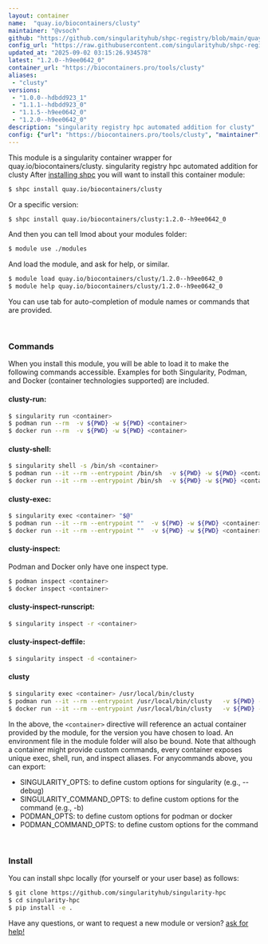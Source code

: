 ```yaml
---
layout: container
name:  "quay.io/biocontainers/clusty"
maintainer: "@vsoch"
github: "https://github.com/singularityhub/shpc-registry/blob/main/quay.io/biocontainers/clusty/container.yaml"
config_url: "https://raw.githubusercontent.com/singularityhub/shpc-registry/main/quay.io/biocontainers/clusty/container.yaml"
updated_at: "2025-09-02 03:15:26.934578"
latest: "1.2.0--h9ee0642_0"
container_url: "https://biocontainers.pro/tools/clusty"
aliases:
 - "clusty"
versions:
 - "1.0.0--hdbdd923_1"
 - "1.1.1--hdbdd923_0"
 - "1.1.5--h9ee0642_0"
 - "1.2.0--h9ee0642_0"
description: "singularity registry hpc automated addition for clusty"
config: {"url": "https://biocontainers.pro/tools/clusty", "maintainer": "@vsoch", "description": "singularity registry hpc automated addition for clusty", "latest": {"1.2.0--h9ee0642_0": "sha256:75bcf205bf7be3d57b6cb35812bb6dac80aedc650eab30bfb5defe73f4617440"}, "tags": {"1.0.0--hdbdd923_1": "sha256:d68ae51f541cd5d7dfa185c25770cbf4cd6f8e96ca1601c07a6ed3bfdbfbccdc", "1.1.1--hdbdd923_0": "sha256:cc6213fb0b6b90e8845377727d19c0258ffc22124c4165d726b24ef983228175", "1.1.5--h9ee0642_0": "sha256:b843fbb6f763bc2e254fba9cd14fac367124c596400c3a2046ae1a23ce623384", "1.2.0--h9ee0642_0": "sha256:75bcf205bf7be3d57b6cb35812bb6dac80aedc650eab30bfb5defe73f4617440"}, "docker": "quay.io/biocontainers/clusty", "aliases": {"clusty": "/usr/local/bin/clusty"}}
---
```


This module is a singularity container wrapper for quay.io/biocontainers/clusty.
singularity registry hpc automated addition for clusty
After [installing shpc](#install) you will want to install this container module:


```bash
$ shpc install quay.io/biocontainers/clusty
```

Or a specific version:

```bash
$ shpc install quay.io/biocontainers/clusty:1.2.0--h9ee0642_0
```

And then you can tell lmod about your modules folder:

```bash
$ module use ./modules
```

And load the module, and ask for help, or similar.

```bash
$ module load quay.io/biocontainers/clusty/1.2.0--h9ee0642_0
$ module help quay.io/biocontainers/clusty/1.2.0--h9ee0642_0
```

You can use tab for auto-completion of module names or commands that are provided.

<br>

### Commands

When you install this module, you will be able to load it to make the following commands accessible.
Examples for both Singularity, Podman, and Docker (container technologies supported) are included.

#### clusty-run:

```bash
$ singularity run <container>
$ podman run --rm  -v ${PWD} -w ${PWD} <container>
$ docker run --rm  -v ${PWD} -w ${PWD} <container>
```

#### clusty-shell:

```bash
$ singularity shell -s /bin/sh <container>
$ podman run --it --rm --entrypoint /bin/sh  -v ${PWD} -w ${PWD} <container>
$ docker run --it --rm --entrypoint /bin/sh  -v ${PWD} -w ${PWD} <container>
```

#### clusty-exec:

```bash
$ singularity exec <container> "$@"
$ podman run --it --rm --entrypoint ""  -v ${PWD} -w ${PWD} <container> "$@"
$ docker run --it --rm --entrypoint ""  -v ${PWD} -w ${PWD} <container> "$@"
```

#### clusty-inspect:

Podman and Docker only have one inspect type.

```bash
$ podman inspect <container>
$ docker inspect <container>
```

#### clusty-inspect-runscript:

```bash
$ singularity inspect -r <container>
```

#### clusty-inspect-deffile:

```bash
$ singularity inspect -d <container>
```


#### clusty

```bash
$ singularity exec <container> /usr/local/bin/clusty
$ podman run --it --rm --entrypoint /usr/local/bin/clusty   -v ${PWD} -w ${PWD} <container> -c " $@"
$ docker run --it --rm --entrypoint /usr/local/bin/clusty   -v ${PWD} -w ${PWD} <container> -c " $@"
```



In the above, the `<container>` directive will reference an actual container provided
by the module, for the version you have chosen to load. An environment file in the
module folder will also be bound. Note that although a container
might provide custom commands, every container exposes unique exec, shell, run, and
inspect aliases. For anycommands above, you can export:

 - SINGULARITY_OPTS: to define custom options for singularity (e.g., --debug)
 - SINGULARITY_COMMAND_OPTS: to define custom options for the command (e.g., -b)
 - PODMAN_OPTS: to define custom options for podman or docker
 - PODMAN_COMMAND_OPTS: to define custom options for the command

<br>

### Install

You can install shpc locally (for yourself or your user base) as follows:

```bash
$ git clone https://github.com/singularityhub/singularity-hpc
$ cd singularity-hpc
$ pip install -e .
```

Have any questions, or want to request a new module or version? [ask for help!](https://github.com/singularityhub/singularity-hpc/issues)